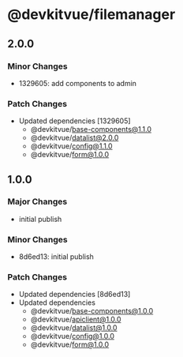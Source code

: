 # @devkitvue/filemanager

## 2.0.0

### Minor Changes

- 1329605: add components to admin

### Patch Changes

- Updated dependencies [1329605]
  - @devkitvue/base-components@1.1.0
  - @devkitvue/datalist@2.0.0
  - @devkitvue/config@1.1.0
  - @devkitvue/form@1.0.0

## 1.0.0

### Major Changes

- initial publish

### Minor Changes

- 8d6ed13: initial publish

### Patch Changes

- Updated dependencies [8d6ed13]
- Updated dependencies
  - @devkitvue/base-components@1.0.0
  - @devkitvue/apiclient@1.0.0
  - @devkitvue/datalist@1.0.0
  - @devkitvue/config@1.0.0
  - @devkitvue/form@1.0.0
